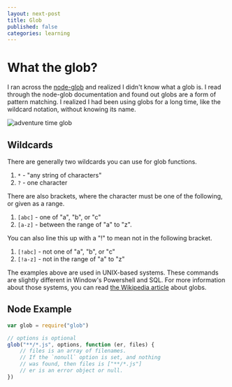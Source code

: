 ```yaml
---
layout: next-post
title: Glob
published: false
categories: learning
---
```


# What the glob?

I ran across the [node-glob](https://github.com/isaacs/node-glob) and realized I didn't know what a glob is. I read through the node-glob documentation and found out globs are a form of pattern matching. I realized I had been using globs for a long time, like the wildcard notation, without knowing its name.

![adventure time glob](https://github.com/isaacs/node-glob/blob/master/oh-my-glob.gif)

## Wildcards

There are generally two wildcards you can use for glob functions.

1. `*` - "any string of characters"
1. `?` - one character

There are also brackets, where the character must be one of the following, or given as a range.

1. `[abc]` - one of "a", "b", or "c"
1. `[a-z]` - between the range of "a" to "z".

You can also line this up with a "!" to mean not in the following bracket.

1. `[!abc]` - not one of "a", "b", or "c"
1. `[!a-z]` - not in the range of "a" to "z"

The examples above are used in UNIX-based systems. These commands are slightly different in Window's Powershell and SQL. For more information about those systems, you can read [the Wikipedia article](https://en.wikipedia.org/wiki/Glob_(programming)) about globs.

## Node Example

```js
var glob = require("glob")

// options is optional
glob("**/*.js", options, function (er, files) {
	// files is an array of filenames.
	// If the `nonull` option is set, and nothing
	// was found, then files is ["**/*.js"]
	// er is an error object or null.
})
```
